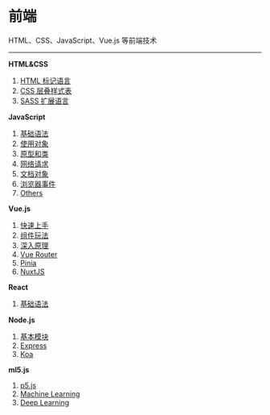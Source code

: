 # 前端

HTML、CSS、JavaScript、Vue.js 等前端技术

----



  
**HTML&CSS**

1. [HTML 标记语言](./html&css/html.md)
2. [CSS 层叠样式表](./html&css/css.md)
3. [SASS 扩展语言](./html&css/sass.md)



**JavaScript**

1. [基础语法](./javascript/fundamentals.md)
2. [使用对象](./javascript/object.md)
3. [原型和类](./javascript/class.md)
4. [网络请求](./javascript/request.md)
5. [文档对象](./javascript/dom.md)
6. [浏览器事件](./javascript/events.md)
7. [Others](./javascript/others.md)



**Vue.js**

1. [快速上手](./vue/start.md)
2. [组件玩法](./vue/components.md)
3. [深入原理](./vue/extra.md)
4. [Vue Router](./vue/router.md)
5. [Pinia](./vue/pinia.md)
6. [NuxtJS](./vue/nuxt.md)


**React**

1. [基础语法](./react/learn.md)



**Node.js**

1. [基本模块](./node/modules.md)
2. [Express](./node/express.md)
3. [Koa](./node/koa.md)


**ml5.js**

1. [p5.js](./ml5/p5.md)
2. [Machine Learning](./ml5/machine.md)
3. [Deep Learning](./ml5/deep.md)